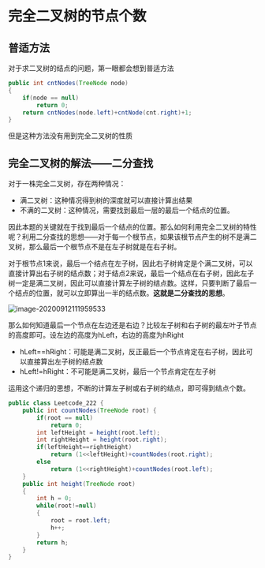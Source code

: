 # 完全二叉树的节点个数

## 普适方法

对于求二叉树的结点的问题，第一眼都会想到普适方法

```java
public int cntNodes(TreeNode node)
{
    if(node == null)
        return 0;
    return cntNodes(node.left)+cntNode(cnt.right)+1;
}
```

但是这种方法没有用到完全二叉树的性质

## 完全二叉树的解法——二分查找

对于一株完全二叉树，存在两种情况：

- 满二叉树：这种情况得到树的深度就可以直接计算出结果
- 不满的二叉树：这种情况，需要找到最后一层的最后一个结点的位置。

​		因此本题的关键就在于找到最后一个结点的位置。那么如何利用完全二叉树的特性呢？利用二分查找的思想——对于每一个根节点，如果该根节点产生的树不是满二叉树，那么最后一个根节点不是在左子树就是在右子树。

​		对于根节点1来说，最后一个结点在左子树，因此右子树肯定是个满二叉树，可以直接计算出右子树的结点数；对于结点2来说，最后一个结点在右子树，因此左子树一定是满二叉树，因此可以直接计算左子树的结点数。这样，只要判断了最后一个结点的位置，就可以立即算出一半的结点数。**这就是二分查找的思想**。

![image-20200912111959533](C:\Users\10343\AppData\Roaming\Typora\typora-user-images\image-20200912111959533.png)

​		那么如何知道最后一个节点在左边还是右边？比较左子树和右子树的最左叶子节点的高度即可。设左边的高度为hLeft，右边的高度为hRight

- hLeft==hRight：可能是满二叉树，反正最后一个节点肯定在右子树，因此可以直接算出左子树的结点数
- hLeft!=hRight：不可能是满二叉树，最后一个节点肯定在左子树

运用这个递归的思想，不断的计算左子树或右子树的结点，即可得到结点个数。

```java
public class Leetcode_222 {
    public int countNodes(TreeNode root) {
        if(root == null)
            return 0;
        int leftHeight = height(root.left);
        int rightHeight = height(root.right);
        if(leftHeight==rightHeight)
            return (1<<leftHeight)+countNodes(root.right);
        else
            return (1<<rightHeight)+countNodes(root.left);
    }
    public int height(TreeNode root)
    {
        int h = 0;
        while(root!=null)
        {
            root = root.left;
            h++;
        }
        return h;
    }
}
```

